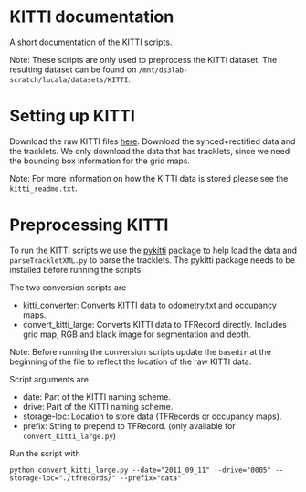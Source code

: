 # KITTI documentation
A short documentation of the KITTI scripts.

Note: These scripts are only used to preprocess the KITTI dataset. The resulting dataset can be found on `/mnt/ds3lab-scratch/lucala/datasets/KITTI`.

# Setting up KITTI
Download the raw KITTI files [here](http://www.cvlibs.net/datasets/kitti/raw_data.php). Download the synced+rectified data and the tracklets. We only download the data that has tracklets, since we need the bounding box information for the grid maps.

Note: For more information on how the KITTI data is stored please see the `kitti_readme.txt`.

# Preprocessing KITTI
To run the KITTI scripts we use the [pykitti](https://github.com/utiasSTARS/pykitti) package to help load the data and `parseTrackletXML.py` to parse the tracklets. The pykitti package needs to be installed before running the scripts.

The two conversion scripts are
  - kitti_converter: Converts KITTI data to odometry.txt and occupancy maps.
  - convert_kitti_large: Converts KITTI data to TFRecord directly. Includes grid map, RGB and black image for segmentation and depth.

Note: Before running the conversion scripts update the `basedir` at the beginning of the file to reflect the location of the raw KITTI data.

Script arguments are
  - date: Part of the KITTI naming scheme.
  - drive: Part of the KITTI naming scheme.
  - storage-loc: Location to store data (TFRecords or occupancy maps).
  - prefix: String to prepend to TFRecord. (only available for `convert_kitti_large.py`)

Run the script with
```
python convert_kitti_large.py --date="2011_09_11" --drive="0005" --storage-loc="./tfrecords/" --prefix="data"
```
